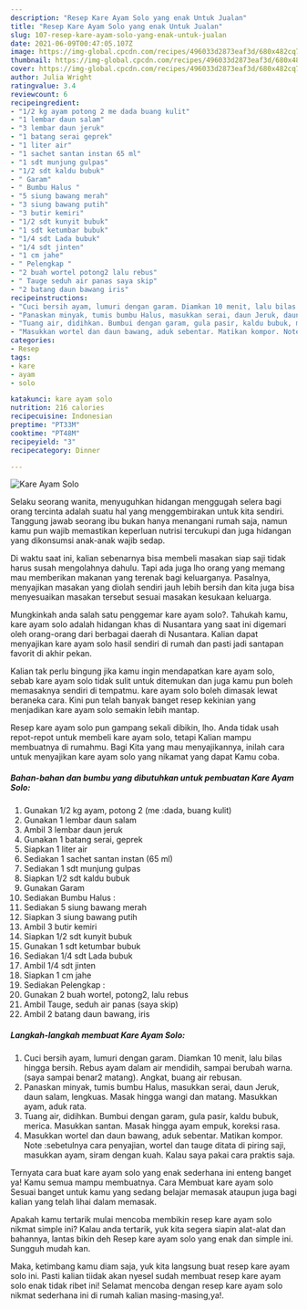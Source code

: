```yaml
---
description: "Resep Kare Ayam Solo yang enak Untuk Jualan"
title: "Resep Kare Ayam Solo yang enak Untuk Jualan"
slug: 107-resep-kare-ayam-solo-yang-enak-untuk-jualan
date: 2021-06-09T00:47:05.107Z
image: https://img-global.cpcdn.com/recipes/496033d2873eaf3d/680x482cq70/kare-ayam-solo-foto-resep-utama.jpg
thumbnail: https://img-global.cpcdn.com/recipes/496033d2873eaf3d/680x482cq70/kare-ayam-solo-foto-resep-utama.jpg
cover: https://img-global.cpcdn.com/recipes/496033d2873eaf3d/680x482cq70/kare-ayam-solo-foto-resep-utama.jpg
author: Julia Wright
ratingvalue: 3.4
reviewcount: 6
recipeingredient:
- "1/2 kg ayam potong 2 me dada buang kulit"
- "1 lembar daun salam"
- "3 lembar daun jeruk"
- "1 batang serai geprek"
- "1 liter air"
- "1 sachet santan instan 65 ml"
- "1 sdt munjung gulpas"
- "1/2 sdt kaldu bubuk"
- " Garam"
- " Bumbu Halus "
- "5 siung bawang merah"
- "3 siung bawang putih"
- "3 butir kemiri"
- "1/2 sdt kunyit bubuk"
- "1 sdt ketumbar bubuk"
- "1/4 sdt Lada bubuk"
- "1/4 sdt jinten"
- "1 cm jahe"
- " Pelengkap "
- "2 buah wortel potong2 lalu rebus"
- " Tauge seduh air panas saya skip"
- "2 batang daun bawang iris"
recipeinstructions:
- "Cuci bersih ayam, lumuri dengan garam. Diamkan 10 menit, lalu bilas hingga bersih. Rebus ayam dalam air mendidih, sampai berubah warna. (saya sampai benar2 matang). Angkat, buang air rebusan."
- "Panaskan minyak, tumis bumbu Halus, masukkan serai, daun Jeruk, daun salam, lengkuas. Masak hingga wangi dan matang. Masukkan ayam, aduk rata."
- "Tuang air, didihkan. Bumbui dengan garam, gula pasir, kaldu bubuk, merica. Masukkan santan. Masak hingga ayam empuk, koreksi rasa."
- "Masukkan wortel dan daun bawang, aduk sebentar. Matikan kompor. Note :sebetulnya cara penyajian, wortel dan tauge ditata di piring saji, masukkan ayam, siram dengan kuah. Kalau saya pakai cara praktis saja."
categories:
- Resep
tags:
- kare
- ayam
- solo

katakunci: kare ayam solo 
nutrition: 216 calories
recipecuisine: Indonesian
preptime: "PT33M"
cooktime: "PT48M"
recipeyield: "3"
recipecategory: Dinner

---
```



![Kare Ayam Solo](https://img-global.cpcdn.com/recipes/496033d2873eaf3d/680x482cq70/kare-ayam-solo-foto-resep-utama.jpg)

Selaku seorang wanita, menyuguhkan hidangan menggugah selera bagi orang tercinta adalah suatu hal yang menggembirakan untuk kita sendiri. Tanggung jawab seorang ibu bukan hanya menangani rumah saja, namun kamu pun wajib memastikan keperluan nutrisi tercukupi dan juga hidangan yang dikonsumsi anak-anak wajib sedap.

Di waktu  saat ini, kalian sebenarnya bisa membeli masakan siap saji tidak harus susah mengolahnya dahulu. Tapi ada juga lho orang yang memang mau memberikan makanan yang terenak bagi keluarganya. Pasalnya, menyajikan masakan yang diolah sendiri jauh lebih bersih dan kita juga bisa menyesuaikan masakan tersebut sesuai masakan kesukaan keluarga. 



Mungkinkah anda salah satu penggemar kare ayam solo?. Tahukah kamu, kare ayam solo adalah hidangan khas di Nusantara yang saat ini digemari oleh orang-orang dari berbagai daerah di Nusantara. Kalian dapat menyajikan kare ayam solo hasil sendiri di rumah dan pasti jadi santapan favorit di akhir pekan.

Kalian tak perlu bingung jika kamu ingin mendapatkan kare ayam solo, sebab kare ayam solo tidak sulit untuk ditemukan dan juga kamu pun boleh memasaknya sendiri di tempatmu. kare ayam solo boleh dimasak lewat beraneka cara. Kini pun telah banyak banget resep kekinian yang menjadikan kare ayam solo semakin lebih mantap.

Resep kare ayam solo pun gampang sekali dibikin, lho. Anda tidak usah repot-repot untuk membeli kare ayam solo, tetapi Kalian mampu membuatnya di rumahmu. Bagi Kita yang mau menyajikannya, inilah cara untuk menyajikan kare ayam solo yang nikamat yang dapat Kamu coba.

<!--inarticleads1-->

##### Bahan-bahan dan bumbu yang dibutuhkan untuk pembuatan Kare Ayam Solo:

1. Gunakan 1/2 kg ayam, potong 2 (me :dada, buang kulit)
1. Gunakan 1 lembar daun salam
1. Ambil 3 lembar daun jeruk
1. Gunakan 1 batang serai, geprek
1. Siapkan 1 liter air
1. Sediakan 1 sachet santan instan (65 ml)
1. Sediakan 1 sdt munjung gulpas
1. Siapkan 1/2 sdt kaldu bubuk
1. Gunakan  Garam
1. Sediakan  Bumbu Halus :
1. Sediakan 5 siung bawang merah
1. Siapkan 3 siung bawang putih
1. Ambil 3 butir kemiri
1. Siapkan 1/2 sdt kunyit bubuk
1. Gunakan 1 sdt ketumbar bubuk
1. Sediakan 1/4 sdt Lada bubuk
1. Ambil 1/4 sdt jinten
1. Siapkan 1 cm jahe
1. Sediakan  Pelengkap :
1. Gunakan 2 buah wortel, potong2, lalu rebus
1. Ambil  Tauge, seduh air panas (saya skip)
1. Ambil 2 batang daun bawang, iris




<!--inarticleads2-->

##### Langkah-langkah membuat Kare Ayam Solo:

1. Cuci bersih ayam, lumuri dengan garam. Diamkan 10 menit, lalu bilas hingga bersih. Rebus ayam dalam air mendidih, sampai berubah warna. (saya sampai benar2 matang). Angkat, buang air rebusan.
1. Panaskan minyak, tumis bumbu Halus, masukkan serai, daun Jeruk, daun salam, lengkuas. Masak hingga wangi dan matang. Masukkan ayam, aduk rata.
1. Tuang air, didihkan. Bumbui dengan garam, gula pasir, kaldu bubuk, merica. Masukkan santan. Masak hingga ayam empuk, koreksi rasa.
1. Masukkan wortel dan daun bawang, aduk sebentar. Matikan kompor. Note :sebetulnya cara penyajian, wortel dan tauge ditata di piring saji, masukkan ayam, siram dengan kuah. Kalau saya pakai cara praktis saja.




Ternyata cara buat kare ayam solo yang enak sederhana ini enteng banget ya! Kamu semua mampu membuatnya. Cara Membuat kare ayam solo Sesuai banget untuk kamu yang sedang belajar memasak ataupun juga bagi kalian yang telah lihai dalam memasak.

Apakah kamu tertarik mulai mencoba membikin resep kare ayam solo nikmat simple ini? Kalau anda tertarik, yuk kita segera siapin alat-alat dan bahannya, lantas bikin deh Resep kare ayam solo yang enak dan simple ini. Sungguh mudah kan. 

Maka, ketimbang kamu diam saja, yuk kita langsung buat resep kare ayam solo ini. Pasti kalian tiidak akan nyesel sudah membuat resep kare ayam solo enak tidak ribet ini! Selamat mencoba dengan resep kare ayam solo nikmat sederhana ini di rumah kalian masing-masing,ya!.

